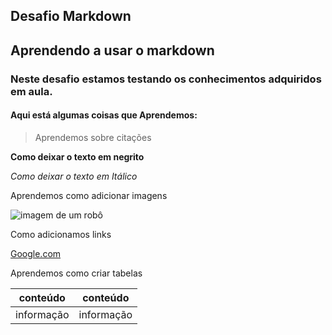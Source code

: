 ## Desafio Markdown

## Aprendendo a usar o markdown

### Neste desafio estamos testando os conhecimentos adquiridos em aula.

#### Aqui está algumas coisas que Aprendemos:

> Aprendemos sobre citações

**Como deixar o texto em negrito** 

*Como deixar o texto em Itálico*


Aprendemos como adicionar imagens

![imagem de um robô](https://encrypted-tbn0.gstatic.com/images?q=tbn:ANd9GcQBICoUyjX9UDNwZGNzrYeEMQC7lD3tFEvoUA&s)

Como adicionamos links

[Google.com](https://www.google.com/)

Aprendemos como criar tabelas

| conteúdo | conteúdo |
|----------| ---------|
| informação| informação|
